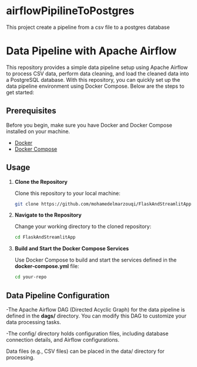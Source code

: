 # airflowPipilineToPostgres
This project create a pipeline from a csv file to a postgres database

# Data Pipeline with Apache Airflow

This repository provides a simple data pipeline setup using Apache Airflow to process CSV data, perform data cleaning, and load the cleaned data into a PostgreSQL database. With this repository, you can quickly set up the data pipeline environment using Docker Compose. Below are the steps to get started:

## Prerequisites

Before you begin, make sure you have Docker and Docker Compose installed on your machine.

- [Docker](https://docs.docker.com/get-docker/)
- [Docker Compose](https://docs.docker.com/compose/install/)

## Usage

1. **Clone the Repository**

   Clone this repository to your local machine:

   ```bash
   git clone https://github.com/mohamedelmarzouqi/FlaskAndStreamlitApp.git

2. **Navigate to the Repository**

   Change your working directory to the cloned repository:

   ```bash
   cd FlaskAndStreamlitApp

3. **Build and Start the Docker Compose Services**

   Use Docker Compose to build and start the services defined in the **docker-compose.yml** file:

   ```bash
   cd your-repo
   

## Data Pipeline Configuration

-The Apache Airflow DAG (Directed Acyclic Graph) for the data pipeline is defined in the **dags/** directory. You can modify this DAG to customize your data processing tasks.

-The config/ directory holds configuration files, including database connection details, and Airflow configurations.

Data files (e.g., CSV files) can be placed in the data/ directory for processing.

